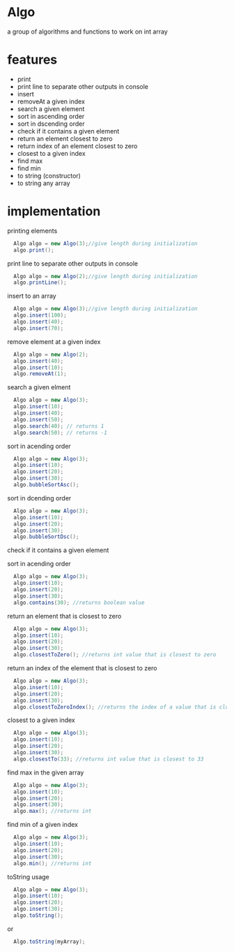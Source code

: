# Algo
a group of algorithms and functions to work on int array

# features
  - print
  - print line to separate other outputs in console
  - insert
  - removeAt a given index
  - search a given element
  - sort in ascending order
  - sort in dscending order
  - check if it contains a given element
  - return an element closest to zero
  - return index of an element closest to zero
  - closest to a given index
  - find max 
  - find min
  - to string (constructor)
  - to string any array

# implementation

printing elements

```java
  Algo algo = new Algo(3);//give length during initialization
  algo.print();
```
print line to separate other outputs in console

```java
  Algo algo = new Algo(2);//give length during initialization
  algo.printLine();
```
insert to an array

```java
  Algo algo = new Algo(3);//give length during initialization
  algo.insert(100);
  algo.insert(40);
  algo.insert(70);
```
remove element at a given index

```java
  Algo algo = new Algo(2);
  algo.insert(40);
  algo.insert(10);
  algo.removeAt(1);
```

search a given elment

```java
  Algo algo = new Algo(3);
  algo.insert(10);
  algo.insert(40);
  algo.insert(50);
  algo.search(40); // returns 1
  algo.search(50); // returns -1
```

sort in acending order

```java
  Algo algo = new Algo(3);
  algo.insert(10);
  algo.insert(20);
  algo.insert(30);
  algo.bubbleSortAsc();
```


sort in dcending order

```java
  Algo algo = new Algo(3);
  algo.insert(10);
  algo.insert(20);
  algo.insert(30);
  algo.bubbleSortDsc();
```
check if it contains a given element


sort in acending order

```java
  Algo algo = new Algo(3);
  algo.insert(10);
  algo.insert(20);
  algo.insert(30);
  algo.contains(30); //returns boolean value
```
return an element that is closest to zero

```java
  Algo algo = new Algo(3);
  algo.insert(10);
  algo.insert(20);
  algo.insert(30);
  algo.closestToZero(); //returns int value that is closest to zero
```
return an index of the element that is closest to zero

```java
  Algo algo = new Algo(3);
  algo.insert(10);
  algo.insert(20);
  algo.insert(30);
  algo.closestToZeroIndex(); //returns the index of a value that is closest to zero
```
closest to a given index

```java
  Algo algo = new Algo(3);
  algo.insert(10);
  algo.insert(20);
  algo.insert(30);
  algo.closestTo(33); //returns int value that is closest to 33
```

find max in the given array

```java
  Algo algo = new Algo(3);
  algo.insert(10);
  algo.insert(20);
  algo.insert(30);
  algo.max(); //returns int
```
find min of a given index

```java
  Algo algo = new Algo(3);
  algo.insert(10);
  algo.insert(20);
  algo.insert(30);
  algo.min(); //returns int
```
toString usage

```java
  Algo algo = new Algo(3);
  algo.insert(10);
  algo.insert(20);
  algo.insert(30);
  algo.toString();
```
or
```java
  Algo.toString(myArray);
```

